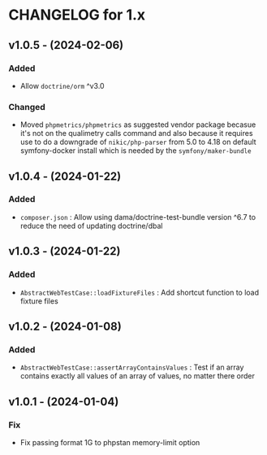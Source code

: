 CHANGELOG for 1.x
===================
## v1.0.5 - (2024-02-06)
### Added
- Allow `doctrine/orm` ^v3.0

### Changed
- Moved `phpmetrics/phpmetrics` as suggested vendor package becasue it's not on the qualimetry calls command and also because it requires use to do a
downgrade of `nikic/php-parser` from 5.0 to 4.18 on default symfony-docker install which is needed by the `symfony/maker-bundle`

## v1.0.4 - (2024-01-22)
### Added
- `composer.json` : Allow using dama/doctrine-test-bundle version ^6.7 to reduce the need of updating doctrine/dbal

## v1.0.3 - (2024-01-22)
### Added
- `AbstractWebTestCase::loadFixtureFiles` : Add shortcut function to load fixture files

## v1.0.2 - (2024-01-08)
### Added
- `AbstractWebTestCase::assertArrayContainsValues` : Test if an array contains exactly all values of an array of values, no matter there order

## v1.0.1 - (2024-01-04)
### Fix
- Fix passing format 1G to phpstan memory-limit option
